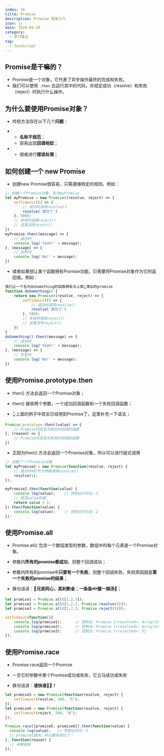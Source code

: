 ```yaml
---
index: 10
title: Promise
description: Promise 简单入门
icon: js
date: 2020-04-29
category:
  - 学习笔记
tag:
  - JavaScript
---
```


## Promise是干嘛的？

- Promise是一个对象，它代表了异步操作最终的完成和失败。
- 我们可以使用 `.then` 去运行其中的代码，并规定成功（resolve）和失败（reject）时执行什么操作。



## 为什么要使用Promise对象？

- 传统方法存在以下几个**问题**：

- - **名称不规范**；
  - 容易出现**回调地狱**；

- - 很难进行**错误处理**；



## 如何创建一个 new Promise

- 创建new Promise很容易，只需遵循特定的规则。例如：

```javascript
// 创建一个Promise对象，名为myPromise
let myPromise = new Promise((resolve, reject) => {
    setTimeout(() => {
        // 成功时调用resolve()
        resolve('成功了')
    }, 500);
    // 失败时调用reject()
    // 这里没写reject()
})
myPromise.then((message) => {
    // 成功时
    console.log('Yeah!' + message);
}, (message) => {
    // 失败时
    console.log('No!' + message);
})
```

- 或者如果想让某个函数拥有Promise功能，只需要将Promise对象作为它的返回值。例如：

```javascript
我们让一个名为doSomething的函数拥有与上面👆类似的promise
function doSomething() {
    return new Promise((resolve, reject) => {
        setTimeout(() => {
            // 成功时调用resolve()
            resolve('成功了')
        }, 500);
        // 失败时调用reject()
        // 这里没写reject()
    })
}
doSomething().then((message) => {
    // 成功时
    console.log('Yeah!' + message);
}, (message) => {
    // 失败时
    console.log('No!' + message);
})
```



## 使用Promise.prototype.then

- then() 方法会返回一个Promise对象；
- then() 接收两个参数，一个成功回调函数和一个失败回调函数；

- 👆上面的例子中其实已经用到Promise了，这里补充一下语法；

```javascript
Promise.prototype.then((value) => {
    // Promise状态变为成功时回调的函数
}, (reason) => {
    // Promise状态变为失败时回调的函数
})
```

- 正因为then() 方法会返回一个Promise对象，所以可以进行链式调用

```javascript
// 创建了一个Promise对象
let myPromise2 = new Promise(function(resolve, reject) {
    // 成功时将1作为参数调用resolve()
    resolve(1);
});

myPromise2.then(function(value) {
    console.log(value);    // 控制台打印出：1
    // 改变value的值
    return value + 1;
}).then(function(value) {
    console.log(value);    // 控制台打印出：2
});
```



## 使用Promise.all

- Promise.all() 包含一个数组类型的参数，数组中的每个元素是一个Promise对象。
- 参数内**所有的promise都成功**，则整个回调成功；

- 参数内所有的promise中**只要有一个失败**，则整个回调失败，失败原因就是**第一个失败的promise的结果**；
- 换句话讲：👬**兄弟同心，其利断金**；**一条鱼🐟腥一锅汤**🍲；

```javascript
let promise1 = Promise.all([1,2,3]);
let promise2 = Promise.all([1,2,3, Promise.resolve(4)]);
let promise3 = Promise.all([1,2,3, Promise.reject(5)]);

setTimeout(function(){
    console.log(promise1);		// 控制台：Promise {<resolved>: Array(3)}
    console.log(promise2);		// 控制台：Promise {<resolved>: Array(4)}
    console.log(promise3);		// 控制台：Promise {<rejected>: 5}
});
```

## 使用Promise.race

- Promise.race返回一个Promise
- 一旦它的参数中某个Promise成功或失败，它立马成功或失败

- 换句话讲：**谁快谁🐂🍺！**



```javascript
let promise5 = new Promise(function(resolve, reject) { 
    setTimeout(resolve, 100, "5");
});
let promise6 = new Promise(function(resolve, reject) { 
    setTimeout(reject, 500, "6"); 
});

Promise.race([promise5, promise6]).then(function(value) {
  console.log(value); 	// 控制台打印：5
  // promise5更快，所以整体成功了！
}, function(reason) {
  // 未被调用
});
```
